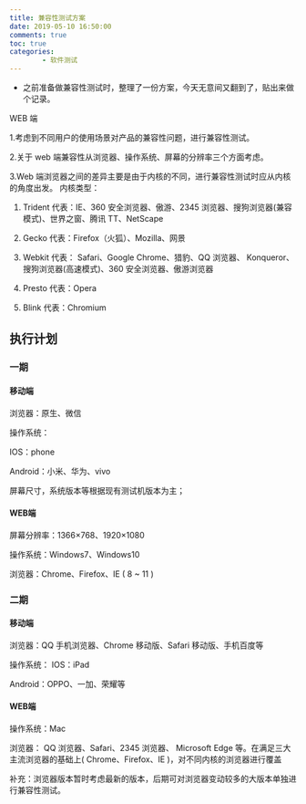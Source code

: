 ```yaml
---
title: 兼容性测试方案
date: 2019-05-10 16:50:00
comments: true
toc: true
categories:
        - 软件测试
---
```


* 之前准备做兼容性测试时，整理了一份方案，今天无意间又翻到了，贴出来做个记录。

   <!--more-->  

WEB 端

1.考虑到不同用户的使用场景对产品的兼容性问题，进行兼容性测试。

2.关于 web 端兼容性从浏览器、操作系统、屏幕的分辨率三个方面考虑。

3.Web 端浏览器之间的差异主要是由于内核的不同，进行兼容性测试时应从内核的角度出发。
内核类型：

1. Trident 代表：IE、360 安全浏览器、傲游、2345 浏览器、搜狗浏览器(兼容模式)、世界之窗、腾讯 TT、NetScape
 
2. Gecko 代表：Firefox（火狐）、Mozilla、网景

3. Webkit 代表： Safari、Google Chrome、猎豹、QQ 浏览器、 
Konqueror、搜狗浏览器(高速模式)、360 安全浏览器、傲游浏览器

4. Presto 代表：Opera 

5. Blink 代表：Chromium

## 执行计划
### 一期
#### 移动端

浏览器：原生、微信

操作系统：

IOS：phone

Android：小米、华为、vivo

屏幕尺寸，系统版本等根据现有测试机版本为主；

#### WEB端

屏幕分辨率：1366×768、1920×1080

操作系统：Windows7、Windows10

浏览器：Chrome、Firefox、IE ( 8 ~ 11 )

### 二期
#### 移动端

浏览器：QQ 手机浏览器、Chrome 移动版、Safari 移动版、手机百度等

操作系统：
IOS：iPad

Android：OPPO、一加、荣耀等

#### WEB端

操作系统：Mac

浏览器： QQ 浏览器、Safari、2345 浏览器、 Microsoft Edge 等。在满足三大主流浏览器的基础上( Chrome、Firefox、IE )，对不同内核的浏览器进行覆盖

补充：浏览器版本暂时考虑最新的版本，后期可对浏览器变动较多的大版本单独进行兼容性测试。